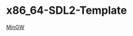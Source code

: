 # x86_64-SDL2-Template

[MinGW](https://drive.google.com/file/d/18G23WnXHTOgKymZoXJ9-uo1TsXil5Nds/view?usp=sharing)